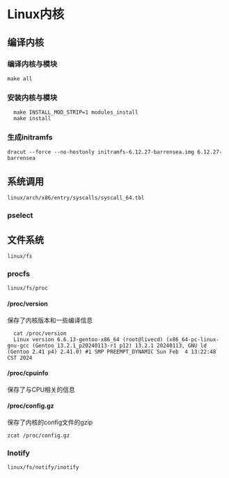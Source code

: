 # Linux内核

## 编译内核

### 编译内核与模块
```shell
make all
```
### 安装内核与模块
```shell
  make INSTALL_MOD_STRIP=1 modules_install
  make install
```

### 生成initramfs
```shell
dracut --force --no-hostonly initramfs-6.12.27-barrensea.img 6.12.27-barrensea 
```

## 系统调用
`linux/arch/x86/entry/syscalls/syscall_64.tbl`
### pselect


## 文件系统
`linux/fs`
### procfs
`linux/fs/proc`
#### /proc/version
保存了内核版本和一些编译信息
``` shell
  cat /proc/version
  Linux version 6.6.13-gentoo-x86_64 (root@livecd) (x86_64-pc-linux-gnu-gcc (Gentoo 13.2.1_p20240113-r1 p12) 13.2.1 20240113, GNU ld (Gentoo 2.41 p4) 2.41.0) #1 SMP PREEMPT_DYNAMIC Sun Feb  4 13:22:48 CST 2024
```

#### /proc/cpuinfo
保存了与CPU相关的信息
#### /proc/config.gz
保存了内核的config文件的gzip
```shell
zcat /proc/config.gz
```

### Inotify
`linux/fs/notify/inotify`

